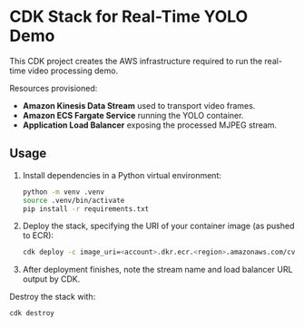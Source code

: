 # CDK Stack for Real-Time YOLO Demo

This CDK project creates the AWS infrastructure required to run the real-time video processing demo.

Resources provisioned:

- **Amazon Kinesis Data Stream** used to transport video frames.
- **Amazon ECS Fargate Service** running the YOLO container.
- **Application Load Balancer** exposing the processed MJPEG stream.

## Usage

1. Install dependencies in a Python virtual environment:
   ```bash
   python -m venv .venv
   source .venv/bin/activate
   pip install -r requirements.txt
   ```
2. Deploy the stack, specifying the URI of your container image (as pushed to ECR):
   ```bash
   cdk deploy -c image_uri=<account>.dkr.ecr.<region>.amazonaws.com/cv2kinesis:latest
   ```
3. After deployment finishes, note the stream name and load balancer URL output by CDK.

Destroy the stack with:
```bash
cdk destroy
```
